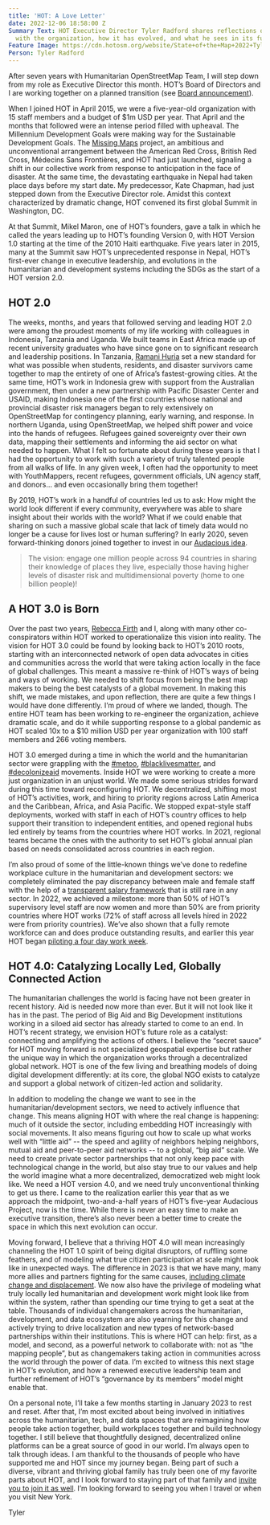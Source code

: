 ```yaml
---
title: 'HOT: A Love Letter'
date: 2022-12-06 18:58:00 Z
Summary Text: HOT Executive Director Tyler Radford shares reflections on seven years
  with the organization, how it has evolved, and what he sees in its future.
Feature Image: https://cdn.hotosm.org/website/State+of+the+Map+2022+Tyler+Post.jpeg
Person: Tyler Radford
---
```


After seven years with Humanitarian OpenStreetMap Team, I will step down from my role as Executive Director this month. HOT’s Board of Directors and I are working together on a planned transition (see [Board announcement](https://www.hotosm.org/updates/hots-executive-director-transition/)).

When I joined HOT in April 2015, we were a five-year-old organization with 15 staff members and a budget of $1m USD per year. That April and the months that followed were an intense period filled with upheaval. The Millennium Development Goals were making way for the Sustainable Development Goals. The [Missing Maps](https://www.missingmaps.org/) project, an ambitious and unconventional arrangement between the American Red Cross, British Red Cross, Médecins Sans Frontières, and HOT had just launched, signaling a shift in our collective work from response to anticipation in the face of disaster. At the same time, the devastating earthquake in Nepal had taken place days before my start date. My predecessor, Kate Chapman, had just stepped down from the Executive Director role. Amidst this context characterized by dramatic change, HOT convened its first global Summit in Washington, DC.

At that Summit, Mikel Maron, one of HOT’s founders, gave a talk in which he called the years leading up to HOT’s founding Version 0, with HOT Version 1.0 starting at the time of the 2010 Haiti earthquake. Five years later in 2015, many at the Summit saw HOT’s unprecedented response in Nepal, HOT’s first-ever change in executive leadership, and evolutions in the humanitarian and development systems including the SDGs as the start of a HOT version 2.0.

## HOT 2.0

The weeks, months, and years that followed serving and leading HOT 2.0 were among the proudest moments of my life working with colleagues in Indonesia, Tanzania and Uganda. We built teams in East Africa made up of recent university graduates who have since gone on to significant research and leadership positions. In Tanzania, [Ramani Huria](https://youtu.be/VtDcR_e8_vQ) set a new standard for what was possible when students, residents, and disaster survivors came together to map the entirety of one of Africa’s fastest-growing cities. At the same time, HOT’s work in Indonesia grew with support from the Australian government, then under a new partnership with Pacific Disaster Center and USAID, making Indonesia one of the first countries whose national and provincial disaster risk managers began to rely extensively on OpenStreetMap for contingency planning, early warning, and response. In northern Uganda, using OpenStreetMap, we helped shift power and voice into the hands of refugees. Refugees gained sovereignty over their own data, mapping their settlements and informing the aid sector on what needed to happen. What I felt so fortunate about during these years is that I had the opportunity to work with such a variety of truly talented people from all walks of life. In any given week, I often had the opportunity to meet with YouthMappers, recent refugees, government officials, UN agency staff, and donors… and even occasionally bring them together!

By 2019, HOT’s work in a handful of countries led us to ask: How might the world look different if every community, everywhere was able to share insight about their worlds with the world? What if we could enable that sharing on such a massive global scale that lack of timely data would no longer be a cause for lives lost or human suffering? In early 2020, seven forward-thinking donors joined together to invest in our [Audacious idea](https://www.audaciousproject.org/grantees/humanitarian-openstreetmap-team).

> The vision: engage one million people across 94 countries in sharing their knowledge of places they live, especially those having higher levels of disaster risk and multidimensional poverty (home to one billion people)!

## A HOT 3.0 is Born

Over the past two years, [Rebecca Firth](https://www.ted.com/speakers/rebecca_firth) and I, along with many other co-conspirators within HOT worked to operationalize this vision into reality. The vision for HOT 3.0 could be found by looking back to HOT’s 2010 roots, starting with an interconnected network of open data advocates in cities and communities across the world that were taking action locally in the face of global challenges. This meant a massive re-think of HOT’s ways of being and ways of working. We needed to shift focus from being the best map makers to being the best catalysts of a global movement. In making this shift, we made mistakes, and upon reflection, there are quite a few things I would have done differently. I’m proud of where we landed, though. The entire HOT team has been working to re-engineer the organization, achieve dramatic scale, and do it while supporting response to a global pandemic as HOT scaled 10x to a $10 million USD per year organization with 100 staff members and 266 voting members. 

HOT 3.0 emerged during a time in which the world and the humanitarian sector were grappling with the [#metoo](https://www.linkedin.com/feed/hashtag/metoo?lipi=urn%3Ali%3Apage%3Ad_flagship3_pulse_read%3Beo3toOm0TUuYqudMvw%2F7HA%3D%3D), [#blacklivesmatter](https://www.linkedin.com/feed/hashtag/blacklivesmatter?lipi=urn%3Ali%3Apage%3Ad_flagship3_pulse_read%3Beo3toOm0TUuYqudMvw%2F7HA%3D%3D), and [#decolonizeaid](https://www.linkedin.com/feed/hashtag/decolonizeaid?lipi=urn%3Ali%3Apage%3Ad_flagship3_pulse_read%3Beo3toOm0TUuYqudMvw%2F7HA%3D%3D) movements. Inside HOT we were working to create a more just organization in an unjust world. We made some serious strides forward during this time toward reconfiguring HOT. We decentralized, shifting most of HOT’s activities, work, and hiring to priority regions across Latin America and the Caribbean, Africa, and Asia Pacific. We stopped expat-style staff deployments, worked with staff in each of HOT’s country offices to help support their transition to independent entities, and opened regional hubs led entirely by teams from the countries where HOT works. In 2021, regional teams became the ones with the authority to set HOT’s global annual plan based on needs consolidated across countries in each region.

I’m also proud of some of the little-known things we’ve done to redefine workplace culture in the humanitarian and development sectors: we completely eliminated the pay discrepancy between male and female staff with the help of a [transparent salary framework](https://www.hotosm.org/salaries) that is still rare in any sector. In 2022, we achieved a milestone: more than 50% of HOT’s supervisory level staff are now women and more than 50% are from priority countries where HOT works (72% of staff across all levels hired in 2022 were from priority countries). We’ve also shown that a fully remote workforce can and does produce outstanding results, and earlier this year HOT began [piloting a four day work week](https://www.hotosm.org/4-day-work-week).

## HOT 4.0: Catalyzing Locally Led, Globally Connected Action

The humanitarian challenges the world is facing have not been greater in recent history. Aid is needed now more than ever. But it will not look like it has in the past. The period of Big Aid and Big Development institutions working in a siloed aid sector has already started to come to an end. In HOT’s recent strategy, we envision HOT’s future role as a catalyst: connecting and amplifying the actions of others. I believe the “secret sauce” for HOT moving forward is not specialized geospatial expertise but rather the unique way in which the organization works through a decentralized global network. HOT is one of the few living and breathing models of doing digital development differently: at its core, the global NGO exists to catalyze and support a global network of citizen-led action and solidarity.

In addition to modeling the change we want to see in the humanitarian/development sectors, we need to actively influence that change. This means aligning HOT with where the real change is happening: much of it outside the sector, including embedding HOT increasingly with social movements. It also means figuring out how to scale up what works well with “little aid” -- the speed and agility of neighbors helping neighbors,  mutual aid and peer-to-peer aid networks -- to a global, “big aid” scale. We need to create private sector partnerships that not only keep pace with technological change in the world, but also stay true to our values and help the world imagine what a more decentralized, democratized web might look like. We need a HOT version 4.0, and we need truly unconventional thinking to get us there. I came to the realization earlier this year that as we approach the midpoint, two-and-a-half years of HOT’s five-year Audacious Project, now is the time. While there is never an easy time to make an executive transition, there’s also never been a better time to create the space in which this next evolution can occur.

Moving forward, I believe that a thriving HOT 4.0 will mean increasingly channeling the HOT 1.0 spirit of being digital disruptors, of ruffling some feathers, and of modeling what true citizen participation at scale might look like in unexpected ways. The difference in 2023 is that we have many, many more allies and partners fighting for the same causes, [including climate change and displacement](https://www.hotosm.org/impact-areas/). We now also have the privilege of modeling what truly locally led humanitarian and development work might look like from within the system, rather than spending our time trying to get a seat at the table. Thousands of individual changemakers across the humanitarian, development, and data ecosystem are also yearning for this change and actively trying to drive localization and new types of network-based partnerships within their institutions. This is where HOT can help: first, as a model, and second, as a powerful network to collaborate with: not as “the mapping people”, but as changemakers taking action in communities across the world through the power of data. I’m excited to witness this next stage in HOT’s evolution, and how a renewed executive leadership team and further refinement of HOT’s “governance by its members” model might enable that.

On a personal note, I’ll take a few months starting in January 2023 to rest and reset. After that, I’m most excited about being involved in initiatives across the humanitarian, tech, and data spaces that are reimagining how people take action together, build workplaces together and build technology together. I still believe that thoughtfully designed, decentralized online platforms can be a great source of good in our world. I’m always open to talk through ideas. I am thankful to the thousands of people who have supported me and HOT since my journey began. Being part of such a diverse, vibrant and thriving global family has truly been one of my favorite parts about HOT, and I look forward to staying part of that family and [invite you to join it as well](https://www.hotosm.org/get-involved). I’m looking forward to seeing you when I travel or when you visit New York.

Tyler